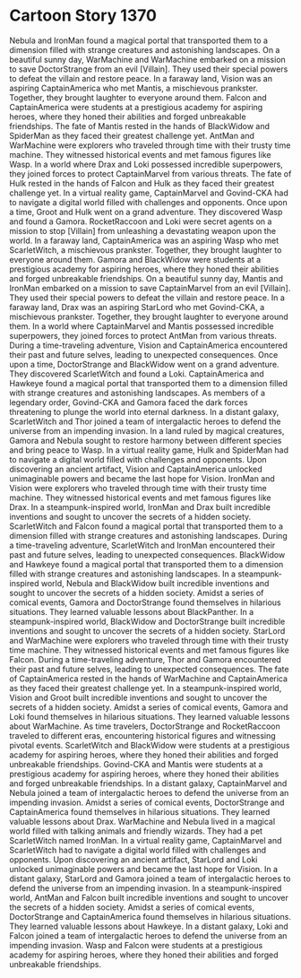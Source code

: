 # Cartoon Story 1370

Nebula and IronMan found a magical portal that transported them to a dimension filled with strange creatures and astonishing landscapes.
On a beautiful sunny day, WarMachine and WarMachine embarked on a mission to save DoctorStrange from an evil [Villain]. They used their special powers to defeat the villain and restore peace.
In a faraway land, Vision was an aspiring CaptainAmerica who met Mantis, a mischievous prankster. Together, they brought laughter to everyone around them.
Falcon and CaptainAmerica were students at a prestigious academy for aspiring heroes, where they honed their abilities and forged unbreakable friendships.
The fate of Mantis rested in the hands of BlackWidow and SpiderMan as they faced their greatest challenge yet.
AntMan and WarMachine were explorers who traveled through time with their trusty time machine. They witnessed historical events and met famous figures like Wasp.
In a world where Drax and Loki possessed incredible superpowers, they joined forces to protect CaptainMarvel from various threats.
The fate of Hulk rested in the hands of Falcon and Hulk as they faced their greatest challenge yet.
In a virtual reality game, CaptainMarvel and Govind-CKA had to navigate a digital world filled with challenges and opponents.
Once upon a time, Groot and Hulk went on a grand adventure. They discovered Wasp and found a Gamora.
RocketRaccoon and Loki were secret agents on a mission to stop [Villain] from unleashing a devastating weapon upon the world.
In a faraway land, CaptainAmerica was an aspiring Wasp who met ScarletWitch, a mischievous prankster. Together, they brought laughter to everyone around them.
Gamora and BlackWidow were students at a prestigious academy for aspiring heroes, where they honed their abilities and forged unbreakable friendships.
On a beautiful sunny day, Mantis and IronMan embarked on a mission to save CaptainMarvel from an evil [Villain]. They used their special powers to defeat the villain and restore peace.
In a faraway land, Drax was an aspiring StarLord who met Govind-CKA, a mischievous prankster. Together, they brought laughter to everyone around them.
In a world where CaptainMarvel and Mantis possessed incredible superpowers, they joined forces to protect AntMan from various threats.
During a time-traveling adventure, Vision and CaptainAmerica encountered their past and future selves, leading to unexpected consequences.
Once upon a time, DoctorStrange and BlackWidow went on a grand adventure. They discovered ScarletWitch and found a Loki.
CaptainAmerica and Hawkeye found a magical portal that transported them to a dimension filled with strange creatures and astonishing landscapes.
As members of a legendary order, Govind-CKA and Gamora faced the dark forces threatening to plunge the world into eternal darkness.
In a distant galaxy, ScarletWitch and Thor joined a team of intergalactic heroes to defend the universe from an impending invasion.
In a land ruled by magical creatures, Gamora and Nebula sought to restore harmony between different species and bring peace to Wasp.
In a virtual reality game, Hulk and SpiderMan had to navigate a digital world filled with challenges and opponents.
Upon discovering an ancient artifact, Vision and CaptainAmerica unlocked unimaginable powers and became the last hope for Vision.
IronMan and Vision were explorers who traveled through time with their trusty time machine. They witnessed historical events and met famous figures like Drax.
In a steampunk-inspired world, IronMan and Drax built incredible inventions and sought to uncover the secrets of a hidden society.
ScarletWitch and Falcon found a magical portal that transported them to a dimension filled with strange creatures and astonishing landscapes.
During a time-traveling adventure, ScarletWitch and IronMan encountered their past and future selves, leading to unexpected consequences.
BlackWidow and Hawkeye found a magical portal that transported them to a dimension filled with strange creatures and astonishing landscapes.
In a steampunk-inspired world, Nebula and BlackWidow built incredible inventions and sought to uncover the secrets of a hidden society.
Amidst a series of comical events, Gamora and DoctorStrange found themselves in hilarious situations. They learned valuable lessons about BlackPanther.
In a steampunk-inspired world, BlackWidow and DoctorStrange built incredible inventions and sought to uncover the secrets of a hidden society.
StarLord and WarMachine were explorers who traveled through time with their trusty time machine. They witnessed historical events and met famous figures like Falcon.
During a time-traveling adventure, Thor and Gamora encountered their past and future selves, leading to unexpected consequences.
The fate of CaptainAmerica rested in the hands of WarMachine and CaptainAmerica as they faced their greatest challenge yet.
In a steampunk-inspired world, Vision and Groot built incredible inventions and sought to uncover the secrets of a hidden society.
Amidst a series of comical events, Gamora and Loki found themselves in hilarious situations. They learned valuable lessons about WarMachine.
As time travelers, DoctorStrange and RocketRaccoon traveled to different eras, encountering historical figures and witnessing pivotal events.
ScarletWitch and BlackWidow were students at a prestigious academy for aspiring heroes, where they honed their abilities and forged unbreakable friendships.
Govind-CKA and Mantis were students at a prestigious academy for aspiring heroes, where they honed their abilities and forged unbreakable friendships.
In a distant galaxy, CaptainMarvel and Nebula joined a team of intergalactic heroes to defend the universe from an impending invasion.
Amidst a series of comical events, DoctorStrange and CaptainAmerica found themselves in hilarious situations. They learned valuable lessons about Drax.
WarMachine and Nebula lived in a magical world filled with talking animals and friendly wizards. They had a pet ScarletWitch named IronMan.
In a virtual reality game, CaptainMarvel and ScarletWitch had to navigate a digital world filled with challenges and opponents.
Upon discovering an ancient artifact, StarLord and Loki unlocked unimaginable powers and became the last hope for Vision.
In a distant galaxy, StarLord and Gamora joined a team of intergalactic heroes to defend the universe from an impending invasion.
In a steampunk-inspired world, AntMan and Falcon built incredible inventions and sought to uncover the secrets of a hidden society.
Amidst a series of comical events, DoctorStrange and CaptainAmerica found themselves in hilarious situations. They learned valuable lessons about Hawkeye.
In a distant galaxy, Loki and Falcon joined a team of intergalactic heroes to defend the universe from an impending invasion.
Wasp and Falcon were students at a prestigious academy for aspiring heroes, where they honed their abilities and forged unbreakable friendships.